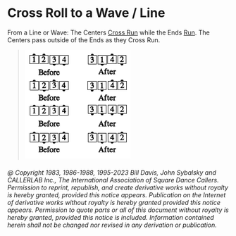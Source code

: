 
# Cross Roll to a Wave / Line

From a Line or Wave: The Centers [Cross Run](../b2/run.md) while the
Ends [Run](../b2/run.md). The Centers pass outside of the Ends as they
Cross Run.

> 
> ![alt](cross_roll.png)
>

###### @ Copyright 1983, 1986-1988, 1995-2023 Bill Davis, John Sybalsky and CALLERLAB Inc., The International Association of Square Dance Callers. Permission to reprint, republish, and create derivative works without royalty is hereby granted, provided this notice appears. Publication on the Internet of derivative works without royalty is hereby granted provided this notice appears. Permission to quote parts or all of this document without royalty is hereby granted, provided this notice is included. Information contained herein shall not be changed nor revised in any derivation or publication.
